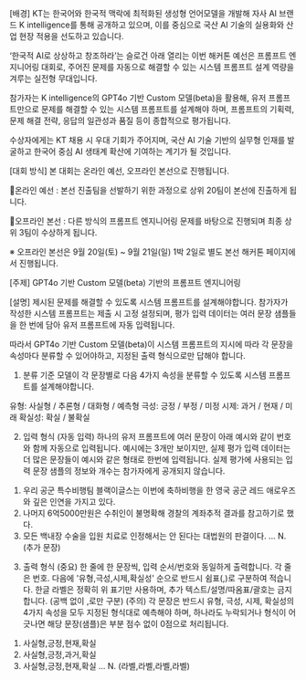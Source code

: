 [배경] 
KT는 한국어와 한국적 맥락에 최적화된 생성형 언어모델을 개발해 자사 AI 브랜드 K intelligence를 통해 공개하고 있으며, 이를 중심으로 국산 AI 기술의 실용화와 산업 현장 적용을 선도하고 있습니다.

‘한국적 AI로 상상하고 창조하라’는 슬로건 아래 열리는 이번 해커톤<Track2> 예선은 프롬프트 엔지니어링 대회로, 주어진 문제를 자동으로 해결할 수 있는 시스템 프롬프트 설계 역량을 겨루는 실전형 무대입니다.

참가자는 K intelligence의 GPT4o 기반 Custom 모델(beta)을 활용해, 유저 프롬프트만으로 문제를 해결할 수 있는 시스템 프롬프트를 설계해야 하며, 프롬프트의 기획력, 문제 해결 전략, 응답의 일관성과 품질 등이 종합적으로 평가됩니다.

수상자에게는 KT 채용 시 우대 기회가 주어지며, 국산 AI 기술 기반의 실무형 인재를 발굴하고 한국어 중심 AI 생태계 확산에 기여하는 계기가 될 것입니다.



[대회 방식]
본 대회는 온라인 예선, 오프라인 본선으로 진행됩니다.

🔹온라인 예선 : 본선 진출팀을 선발하기 위한 과정으로 상위 20팀이 본선에 진출하게 됩니다.

🔹오프라인 본선 : 다른 방식의 프롬프트 엔지니어링 문제를 바탕으로 진행되며 최종 상위 3팀이 수상하게 됩니다.

※ 오프라인 본선은 9월 20일(토) ~ 9월 21일(일) 1박 2일로 별도 본선 해커톤 페이지에서 진행됩니다.



[주제]
GPT4o 기반 Custom 모델(beta) 기반의 프롬프트 엔지니어링



[설명]
제시된 문제를 해결할 수 있도록 시스템 프롬프트를 설계해야합니다. 참가자가 작성한 시스템 프롬프트는 제출 시 고정 설정되며, 평가 입력 데이터는 여러 문장 샘플들을 한 번에 담아 유저 프롬프트에 자동 입력됩니다. 

따라서 GPT4o 기반 Custom 모델(beta)이 시스템 프롬프트의 지시에 따라 각 문장을 속성마다 분류할 수 있어야하고, 지정된 출력 형식으로만 답해야 합니다.

1) 분류 기준
  모델이 각 문장별로 다음 4가지 속성을 분류할 수 있도록 시스템 프롬프트를 설계해야합니다.

유형: 사실형 / 추론형 / 대화형 / 예측형
극성: 긍정 / 부정 / 미정
시제: 과거 / 현재 / 미래
확실성: 확실 / 불확실

2) 입력 형식 (자동 입력)
하나의 유저 프롬프트에 여러 문장이 아래 예시와 같이 번호와 함께 자동으로 입력됩니다.
예시에는 3개만 보이지만, 실제 평가 입력 데이터는 더 많은 문장들이 예시와 같은 형태로 한번에 입력됩니다.
실제 평가에 사용되는 입력 문장 샘플의 정보와 개수는 참가자에게 공개되지 않습니다.
1. 우리 공군 특수비행팀 블랙이글스는 이번에 축하비행을 한 영국 공군 레드 애로우즈와 깊은 인연을 가지고 있다.
2. 나머지 6억5000만원은 수취인이 불명확해 경찰의 계좌추적 결과를 참고하기로 했다.
3. 모든 백내장 수술을 입원 치료로 인정해서는 안 된다는 대법원의 판결이다.
...
N. (추가 문장)

3) 출력 형식 (중요)
한 줄에 한 문장씩, 입력 순서/번호와 동일하게 출력합니다.
각 줄은 번호. 다음에 '유형,극성,시제,확실성' 순으로 반드시 쉼표(,)로 구분하여 적습니다.
한글 라벨은 정확히 위 표기만 사용하며, 추가 텍스트/설명/따옴표/괄호는 금지합니다. (공백 없이 ,로만 구분)
(주의) 각 문장은 반드시 유형, 극성, 시제, 확실성의 4가지 속성을 모두 지정된 형식대로 예측해야 하며, 하나라도 누락되거나 형식이 어긋나면 해당 문장(샘플)은 부분 점수 없이 0점으로 처리됩니다.
1. 사실형,긍정,현재,확실
2. 사실형,긍정,과거,확실
3. 사실형,긍정,현재,확실
...
N. (라벨,라벨,라벨,라벨)
